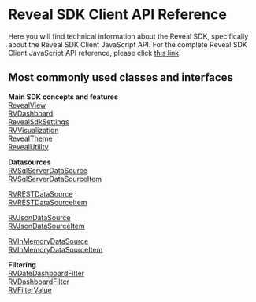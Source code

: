 # Reveal SDK Client API Reference
Here you will find technical information about the Reveal SDK, specifically about the Reveal SDK Client JavaScript API.
For the complete Reveal SDK Client JavaScript API reference, please click <a href="https://help.revealbi.io/api/javascript/latest/" target="_blank" rel="noopener\">this link</a>.

## Most commonly used classes and interfaces  

**Main SDK concepts and features**  
<a href="https://help.revealbi.io/api/javascript/latest/classes/revealview.html" target="_blank" rel="noopener\">RevealView</a>   
<a href="https://help.revealbi.io/api/javascript/latest/classes/rvdashboard.html" target="_blank" rel="noopener\">RVDashboard</a>  
<a href="https://help.revealbi.io/api/javascript/latest/classes/revealsdksettings.html" target="_blank" rel="noopener\">RevealSdkSettings</a>  
<a href="https://help.revealbi.io/api/javascript/latest/classes/rvvisualization.html" target="_blank" rel="noopener\">RVVisualization</a>  
<a href="https://help.revealbi.io/api/javascript/latest/classes/revealtheme.html" target="_blank" rel="noopener\">RevealTheme</a>  
<a href="https://help.revealbi.io/api/javascript/latest/classes/revealutility.html" target="_blank" rel="noopener\">RevealUtility</a>  

**Datasources**  
<a href="https://help.revealbi.io/api/javascript/latest/classes/rvsqlserverdatasource.html" target="_blank" rel="noopener\">RVSqlServerDataSource</a>  
<a href="https://help.revealbi.io/api/javascript/latest/classes/rvsqlserverdatasourceitem.html" target="_blank" rel="noopener\">RVSqlServerDataSourceItem</a>

<a href="https://help.revealbi.io/api/javascript/latest/classes/rvrestdatasource.html" target="_blank" rel="noopener\">RVRESTDataSource</a>  
<a href="https://help.revealbi.io/api/javascript/latest/classes/rvrestdatasourceitem.html" target="_blank" rel="noopener\">RVRESTDataSourceItem</a>

<a href="https://help.revealbi.io/api/javascript/latest/classes/rvjsondatasource.html" target="_blank" rel="noopener\">RVJsonDataSource</a>  
<a href="https://help.revealbi.io/api/javascript/latest/classes/rvjsondatasourceitem.html" target="_blank" rel="noopener\">RVJsonDataSourceItem</a>

<a href="https://help.revealbi.io/api/javascript/latest/classes/rvinmemorydatasource.html" target="_blank" rel="noopener\">RVInMemoryDataSource</a>  
<a href="https://help.revealbi.io/api/javascript/latest/classes/rvinmemorydatasourceitem.html" target="_blank" rel="noopener\">RVInMemoryDataSourceItem</a>  

**Filtering**  
<a href="https://help.revealbi.io/api/javascript/latest/classes/rvdatedashboardfilter.html" target="_blank" rel="noopener\">RVDateDashboardFilter</a>  
<a href="https://help.revealbi.io/api/javascript/latest/classes/rvdashboardfilter.html" target="_blank" rel="noopener\">RVDashboardFilter</a>  
<a href="https://help.revealbi.io/api/javascript/latest/classes/rvfiltervalue.html" target="_blank" rel="noopener\">RVFilterValue</a>  


